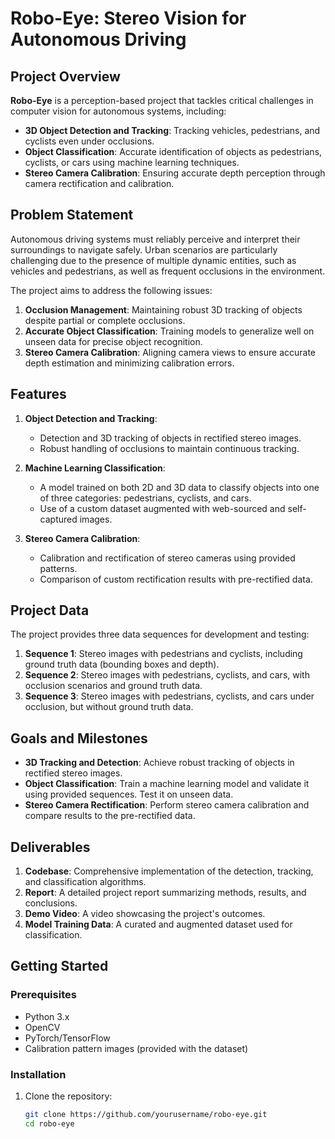 # Robo-Eye: Stereo Vision for Autonomous Driving

## Project Overview

**Robo-Eye** is a perception-based project that tackles critical challenges in computer vision for autonomous systems, including:

- **3D Object Detection and Tracking**: Tracking vehicles, pedestrians, and cyclists even under occlusions.
- **Object Classification**: Accurate identification of objects as pedestrians, cyclists, or cars using machine learning techniques.
- **Stereo Camera Calibration**: Ensuring accurate depth perception through camera rectification and calibration.

## Problem Statement

Autonomous driving systems must reliably perceive and interpret their surroundings to navigate safely. Urban scenarios are particularly challenging due to the presence of multiple dynamic entities, such as vehicles and pedestrians, as well as frequent occlusions in the environment. 

The project aims to address the following issues:
1. **Occlusion Management**: Maintaining robust 3D tracking of objects despite partial or complete occlusions.
2. **Accurate Object Classification**: Training models to generalize well on unseen data for precise object recognition.
3. **Stereo Camera Calibration**: Aligning camera views to ensure accurate depth estimation and minimizing calibration errors.

## Features

1. **Object Detection and Tracking**:
   - Detection and 3D tracking of objects in rectified stereo images.
   - Robust handling of occlusions to maintain continuous tracking.

2. **Machine Learning Classification**:
   - A model trained on both 2D and 3D data to classify objects into one of three categories: pedestrians, cyclists, and cars.
   - Use of a custom dataset augmented with web-sourced and self-captured images.

3. **Stereo Camera Calibration**:
   - Calibration and rectification of stereo cameras using provided patterns.
   - Comparison of custom rectification results with pre-rectified data.

## Project Data

The project provides three data sequences for development and testing:
1. **Sequence 1**: Stereo images with pedestrians and cyclists, including ground truth data (bounding boxes and depth).
2. **Sequence 2**: Stereo images with pedestrians, cyclists, and cars, with occlusion scenarios and ground truth data.
3. **Sequence 3**: Stereo images with pedestrians, cyclists, and cars under occlusion, but without ground truth data.

## Goals and Milestones

- **3D Tracking and Detection**: Achieve robust tracking of objects in rectified stereo images.
- **Object Classification**: Train a machine learning model and validate it using provided sequences. Test it on unseen data.
- **Stereo Camera Rectification**: Perform stereo camera calibration and compare results to the pre-rectified data.

## Deliverables

1. **Codebase**: Comprehensive implementation of the detection, tracking, and classification algorithms.
2. **Report**: A detailed project report summarizing methods, results, and conclusions.
3. **Demo Video**: A video showcasing the project's outcomes.
4. **Model Training Data**: A curated and augmented dataset used for classification.

## Getting Started

### Prerequisites
- Python 3.x
- OpenCV
- PyTorch/TensorFlow
- Calibration pattern images (provided with the dataset)

### Installation
1. Clone the repository:
   ```bash
   git clone https://github.com/yourusername/robo-eye.git
   cd robo-eye
